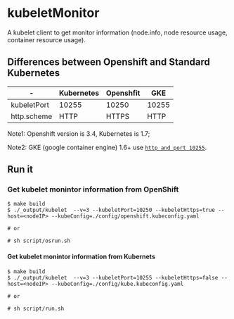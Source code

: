 # kubeletMonitor
A kubelet client to get monitor information (node.info, node resource usage, container resource usage).

## Differences between Openshift and Standard Kubernetes
|-|Kubernetes|Openshfit|GKE|
|-|-|-|-|
|kubeletPort| 10255 | 10250|10255|
|http.scheme| HTTP | HTTPS| HTTP|

Note1: Openshift version is 3.4, Kubernetes is 1.7;

Note2: GKE (google container engine) 1.6+ use [`http and port 10255`](https://github.com/prometheus/prometheus/issues/2606).

## Run it
### Get kubelet monintor information from OpenShift
```console
$ make build
$ ./_output/kubelet  --v=3 --kubeletPort=10250 --kubeletHttps=true --host=<nodeIP> --kubeConfig=./config/openshift.kubeconfig.yaml

# or

# sh script/osrun.sh
```

#### Get kubelet monintor information from Kubernets
```console
$ make build
$ ./_output/kubelet  --v=3 --kubeletPort=10255 --kubeletHttps=false --host=<nodeIP> --kubeConfig=./config/kube.kubeconfig.yaml

# or

# sh script/run.sh
```

